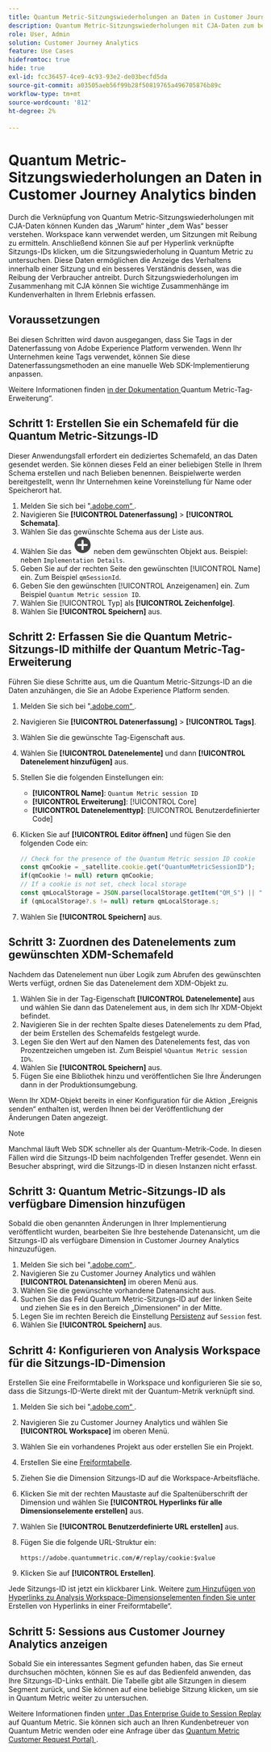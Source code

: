 ```yaml
---
title: Quantum Metric-Sitzungswiederholungen an Daten in Customer Journey Analytics binden
description: Quantum Metric-Sitzungswiederholungen mit CJA-Daten zum besseren Verständnis des „Warum“ hinter „dem Was“.
role: User, Admin
solution: Customer Journey Analytics
feature: Use Cases
hidefromtoc: true
hide: true
exl-id: fcc36457-4ce9-4c93-93e2-de03becfd5da
source-git-commit: a03505aeb56f99b28f50819765a496705876b89c
workflow-type: tm+mt
source-wordcount: '812'
ht-degree: 2%

---
```


# Quantum Metric-Sitzungswiederholungen an Daten in Customer Journey Analytics binden

Durch die Verknüpfung von Quantum Metric-Sitzungswiederholungen mit CJA-Daten können Kunden das „Warum“ hinter „dem Was“ besser verstehen.  Workspace kann verwendet werden, um Sitzungen mit Reibung zu ermitteln. Anschließend können Sie auf per Hyperlink verknüpfte Sitzungs-IDs klicken, um die Sitzungswiederholung in Quantum Metric zu untersuchen.  Diese Daten ermöglichen die Anzeige des Verhaltens innerhalb einer Sitzung und ein besseres Verständnis dessen, was die Reibung der Verbraucher antreibt.  Durch Sitzungswiederholungen im Zusammenhang mit CJA können Sie wichtige Zusammenhänge im Kundenverhalten in Ihrem Erlebnis erfassen.

## Voraussetzungen

Bei diesen Schritten wird davon ausgegangen, dass Sie Tags in der Datenerfassung von Adobe Experience Platform verwenden. Wenn Ihr Unternehmen keine Tags verwendet, können Sie diese Datenerfassungsmethoden an eine manuelle Web SDK-Implementierung anpassen.

Weitere Informationen finden [ in der Dokumentation ](https://experienceleague.adobe.com/en/docs/experience-platform/destinations/catalog/analytics/quantum-metric)Quantum Metric-Tag-Erweiterung“.

## Schritt 1: Erstellen Sie ein Schemafeld für die Quantum Metric-Sitzungs-ID

Dieser Anwendungsfall erfordert ein dediziertes Schemafeld, an das Daten gesendet werden. Sie können dieses Feld an einer beliebigen Stelle in Ihrem Schema erstellen und nach Belieben benennen. Beispielwerte werden bereitgestellt, wenn Ihr Unternehmen keine Voreinstellung für Name oder Speicherort hat.

1. Melden Sie sich bei &quot;[.adobe.com“ ](https://experience.adobe.com).
1. Navigieren Sie **[!UICONTROL Datenerfassung]** > **[!UICONTROL Schemata]**.
1. Wählen Sie das gewünschte Schema aus der Liste aus.
1. Wählen Sie das ![Feldsymbol hinzufügen](/help/assets/icons/AddCircle.svg) neben dem gewünschten Objekt aus. Beispiel: neben `Implementation Details`.
1. Geben Sie auf der rechten Seite den gewünschten [!UICONTROL Name] ein. Zum Beispiel `qmSessionId`.
1. Geben Sie den gewünschten [!UICONTROL Anzeigenamen] ein. Zum Beispiel `Quantum Metric session ID`.
1. Wählen Sie [!UICONTROL Typ] als **[!UICONTROL Zeichenfolge]**.
1. Wählen Sie **[!UICONTROL Speichern]** aus.

## Schritt 2: Erfassen Sie die Quantum Metric-Sitzungs-ID mithilfe der Quantum Metric-Tag-Erweiterung

Führen Sie diese Schritte aus, um die Quantum Metric-Sitzungs-ID an die Daten anzuhängen, die Sie an Adobe Experience Platform senden.

1. Melden Sie sich bei &quot;[.adobe.com“ ](https://experience.adobe.com).
1. Navigieren Sie **[!UICONTROL Datenerfassung]** > **[!UICONTROL Tags]**.
1. Wählen Sie die gewünschte Tag-Eigenschaft aus.
1. Wählen Sie **[!UICONTROL Datenelemente]** und dann **[!UICONTROL Datenelement hinzufügen]** aus.
1. Stellen Sie die folgenden Einstellungen ein:
   * **[!UICONTROL Name]**: `Quantum Metric session ID`
   * **[!UICONTROL Erweiterung]**: [!UICONTROL Core]
   * **[!UICONTROL Datenelementtyp]**: [!UICONTROL Benutzerdefinierter Code]
1. Klicken Sie auf **[!UICONTROL Editor öffnen]** und fügen Sie den folgenden Code ein:

   ```js
   // Check for the presence of the Quantum Metric session ID cookie
   const qmCookie = _satellite.cookie.get("QuantumMetricSessionID");
   if(qmCookie != null) return qmCookie;
   // If a cookie is not set, check local storage
   const qmLocalStorage = JSON.parse(localStorage.getItem("QM_S") || "{}");
   if (qmLocalStorage?.s != null) return qmLocalStorage.s;
   ```

1. Wählen Sie **[!UICONTROL Speichern]** aus.

## Schritt 3: Zuordnen des Datenelements zum gewünschten XDM-Schemafeld

Nachdem das Datenelement nun über Logik zum Abrufen des gewünschten Werts verfügt, ordnen Sie das Datenelement dem XDM-Objekt zu.

1. Wählen Sie in der Tag-Eigenschaft **[!UICONTROL Datenelemente]** aus und wählen Sie dann das Datenelement aus, in dem sich Ihr XDM-Objekt befindet.
1. Navigieren Sie in der rechten Spalte dieses Datenelements zu dem Pfad, der beim Erstellen des Schemafelds festgelegt wurde.
1. Legen Sie den Wert auf den Namen des Datenelements fest, das von Prozentzeichen umgeben ist. Zum Beispiel `%Quantum Metric session ID%`.
1. Wählen Sie **[!UICONTROL Speichern]** aus.
1. Fügen Sie eine Bibliothek hinzu und veröffentlichen Sie Ihre Änderungen dann in der Produktionsumgebung.

Wenn Ihr XDM-Objekt bereits in einer Konfiguration für die Aktion „Ereignis senden“ enthalten ist, werden Ihnen bei der Veröffentlichung der Änderungen Daten angezeigt.

>[!NOTE]
>
>Manchmal läuft Web SDK schneller als der Quantum-Metrik-Code. In diesen Fällen wird die Sitzungs-ID beim nachfolgenden Treffer gesendet. Wenn ein Besucher abspringt, wird die Sitzungs-ID in diesen Instanzen nicht erfasst.

## Schritt 3: Quantum Metric-Sitzungs-ID als verfügbare Dimension hinzufügen

Sobald die oben genannten Änderungen in Ihrer Implementierung veröffentlicht wurden, bearbeiten Sie Ihre bestehende Datenansicht, um die Sitzungs-ID als verfügbare Dimension in Customer Journey Analytics hinzuzufügen.

1. Melden Sie sich bei &quot;[.adobe.com“ ](https://experience.adobe.com).
1. Navigieren Sie zu Customer Journey Analytics und wählen **[!UICONTROL Datenansichten]** im oberen Menü aus.
1. Wählen Sie die gewünschte vorhandene Datenansicht aus.
1. Suchen Sie das Feld Quantum Metric-Sitzungs-ID auf der linken Seite und ziehen Sie es in den Bereich „Dimensionen“ in der Mitte.
1. Legen Sie im rechten Bereich die Einstellung [Persistenz](/help/data-views/component-settings/persistence.md) auf `Session` fest.
1. Wählen Sie **[!UICONTROL Speichern]** aus.

## Schritt 4: Konfigurieren von Analysis Workspace für die Sitzungs-ID-Dimension

Erstellen Sie eine Freiformtabelle in Workspace und konfigurieren Sie sie so, dass die Sitzungs-ID-Werte direkt mit der Quantum-Metrik verknüpft sind.

1. Melden Sie sich bei &quot;[.adobe.com“ ](https://experience.adobe.com).
1. Navigieren Sie zu Customer Journey Analytics und wählen Sie **[!UICONTROL Workspace]** im oberen Menü.
1. Wählen Sie ein vorhandenes Projekt aus oder erstellen Sie ein Projekt.
1. Erstellen Sie eine [Freiformtabelle](/help/analysis-workspace/visualizations/freeform-table/freeform-table.md).
1. Ziehen Sie die Dimension Sitzungs-ID auf die Workspace-Arbeitsfläche.
1. Klicken Sie mit der rechten Maustaste auf die Spaltenüberschrift der Dimension und wählen Sie **[!UICONTROL Hyperlinks für alle Dimensionselemente erstellen]** aus.
1. Wählen Sie **[!UICONTROL Benutzerdefinierte URL erstellen]** aus.
1. Fügen Sie die folgende URL-Struktur ein:

   ```
   https://adobe.quantummetric.com/#/replay/cookie:$value
   ```

1. Klicken Sie auf **[!UICONTROL Erstellen]**.

Jede Sitzungs-ID ist jetzt ein klickbarer Link. Weitere [ zum Hinzufügen von Hyperlinks zu Analysis Workspace-Dimensionselementen finden Sie unter ](/help/analysis-workspace/visualizations/freeform-table/freeform-table-hyperlinks.md)Erstellen von Hyperlinks in einer Freiformtabelle“.

## Schritt 5: Sessions aus Customer Journey Analytics anzeigen

Sobald Sie ein interessantes Segment gefunden haben, das Sie erneut durchsuchen möchten, können Sie es auf das Bedienfeld anwenden, das Ihre Sitzungs-ID-Links enthält. Die Tabelle gibt alle Sitzungen in diesem Segment zurück, und Sie können auf eine beliebige Sitzung klicken, um sie in Quantum Metric weiter zu untersuchen.

Weitere Informationen finden [ unter „Das Enterprise Guide to Session Replay](https://www.quantummetric.com/resources/ebook/the-enterprise-guide-to-session-replay) auf Quantum Metric. Sie können sich auch an Ihren Kundenbetreuer von Quantum Metric wenden oder eine Anfrage über das [Quantum Metric Customer Request Portal) ](https://community.quantummetric.com/s/public-support-page).
